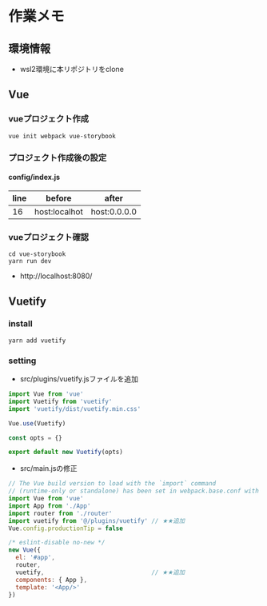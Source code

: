 # 作業メモ

## 環境情報

* wsl2環境に本リポジトリをclone


## Vue
### vueプロジェクト作成
~~~
vue init webpack vue-storybook
~~~

### プロジェクト作成後の設定
#### config/index.js
|line|before|after|
|---|---|---|
|16|host:localhot|host:0.0.0.0|

### vueプロジェクト確認
~~~
cd vue-storybook
yarn run dev
~~~
* http://localhost:8080/

## Vuetify
### install
~~~
yarn add vuetify
~~~
### setting
* src/plugins/vuetify.jsファイルを追加
~~~javascript
import Vue from 'vue'
import Vuetify from 'vuetify'
import 'vuetify/dist/vuetify.min.css'

Vue.use(Vuetify)

const opts = {}

export default new Vuetify(opts)
~~~

* src/main.jsの修正
~~~javascript
// The Vue build version to load with the `import` command
// (runtime-only or standalone) has been set in webpack.base.conf with an alias.
import Vue from 'vue'
import App from './App'
import router from './router'
import vuetify from '@/plugins/vuetify' // ★★追加
Vue.config.productionTip = false

/* eslint-disable no-new */
new Vue({
  el: '#app',
  router,
  vuetify,                              // ★★追加
  components: { App },
  template: '<App/>'
})
~~~
